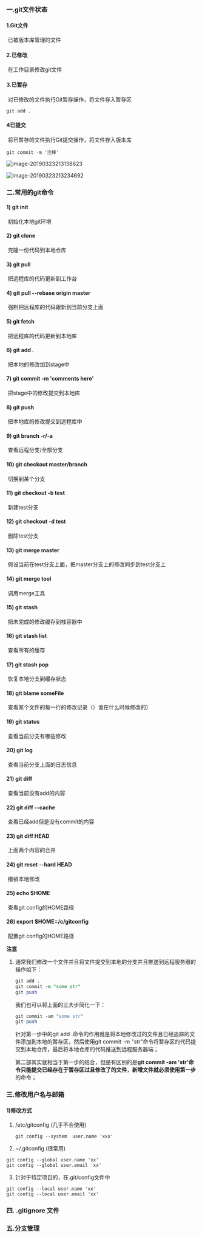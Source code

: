 ### 一.git文件状态

#### 1.Git文件

​	已被版本库管理的文件

#### 2.已修改

​	在工作目录修改git文件

#### 3.已暂存

​	对已修改的文件执行Git暂存操作，将文件存入暂存区

```
git add .
```

#### 4已提交

​	将已暂存的文件执行Git提交操作，将文件存入版本库

```
git commit -m '注释'
```

![image-20190323213138623](image/file-status.png)

![image-20190323213234692](image/file-status-detail.png)

### 二.常用的git命令

#### 1) git init 

​	初始化本地git环境

#### 2) git clone 

​	克隆一份代码到本地仓库

#### 3) git pull 

​	把远程库的代码更新到工作台

#### 4) git pull --rebase origin master 

​	强制把远程库的代码跟新到当前分支上面

#### 5) git fetch 

​	把远程库的代码更新到本地库

#### 6) git add . 

​	把本地的修改加到stage中

#### 7) git commit -m 'comments here' 

​	把stage中的修改提交到本地库

#### 8) git push 

​	把本地库的修改提交到远程库中

#### 9) git branch -r/-a  

​	查看远程分支/全部分支

#### 10) git checkout master/branch 

​	切换到某个分支

#### 11) git checkout -b test 

​	新建test分支

#### 12) git checkout -d test 

​	删除test分支

#### 13) git merge master 

​	假设当前在test分支上面，把master分支上的修改同步到test分支上

#### 14) git merge tool 

​	调用merge工具

#### 15) git stash 

​	把未完成的修改缓存到栈容器中

#### 16) git stash list 

​	查看所有的缓存

#### 17) git stash pop 

​	恢复本地分支到缓存状态

#### 18) git blame someFile 

​	查看某个文件的每一行的修改记录（）谁在什么时候修改的）

#### 19) git status 

​	查看当前分支有哪些修改

#### 20) git log 

​	查看当前分支上面的日志信息

#### 21) git diff 

​	查看当前没有add的内容

#### 22) git diff --cache 

​	查看已经add但是没有commit的内容

#### 23) git diff HEAD 

​	上面两个内容的合并

#### 24) git reset --hard HEAD 

​	撤销本地修改

#### 25) echo $HOME 

​	查看git config的HOME路径

#### 26) export $HOME=/c/gitconfig 

​	配置git config的HOME路径

**注意**

1. 通常我们修改一个文件并且将文件提交到本地的分支并且推送到远程服务器的操作如下：

   ```perl
   git add .
   git commit -m "some str"
   git push
   ```

   我们也可以将上面的三大步简化一下：

   ```perl
   git commit -am "some str"
   git push
   ```

   针对第一步中的git  add .命令的作用就是将本地修改过的文件且已经追踪的文件添加到本地的暂存区，然后使用git commit -m "str"命令将暂存区的代码提交到本地仓库，最后将本地仓库的代码推送到远程服务器端；

   第二部其实就相当于第一步的结合，但是有区别的是**git commit -am 'str'**命令只能提交**已经存在于暂存区过且修改了的文件**，**新增文件就必须使用第一步**的命令；

### 三.修改用户名与邮箱

#### 1)修改方式

1. /etc/gitconfig (几乎不会使用)

   ```
   git config --system  user.name 'xxx'
   ```

2. ~/.gitconfig (很常用) 

  ```
  git config --global user.name 'xx'
  git config --global user.email 'xx'
  ```

3. 针对于特定项目的，在.git/config文件中

  ```
  git config --local user.name 'xx'
  git config --local user.email 'xx'
  ```

### 四. .gitignore 文件

### 五.分支管理



